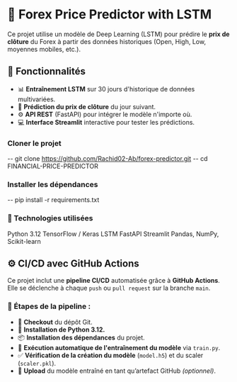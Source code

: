 # 🧠 Forex Price Predictor with LSTM

Ce projet utilise un modèle de Deep Learning (LSTM) pour prédire le **prix de clôture** du Forex à partir des données historiques (Open, High, Low, moyennes mobiles, etc.).


## 🧪 Fonctionnalités

- 📊 **Entraînement LSTM** sur 30 jours d'historique de données multivariées.
- 🔮 **Prédiction du prix de clôture** du jour suivant.
- ⚙️ **API REST** (FastAPI) pour intégrer le modèle n'importe où.
- 💻 **Interface Streamlit** interactive pour tester les prédictions.


###  Cloner le projet

-- git clone https://github.com/Rachid02-Ab/forex-predictor.git
-- cd FINANCIAL-PRICE-PREDICTOR

### Installer les dépendances

-- pip install -r requirements.txt

### 🧠 Technologies utilisées
Python 3.12
TensorFlow / Keras
LSTM
FastAPI
Streamlit
Pandas, NumPy, Scikit-learn

## ⚙️ CI/CD avec GitHub Actions

Ce projet inclut une **pipeline CI/CD** automatisée grâce à **GitHub Actions**.  
Elle se déclenche à chaque `push` ou `pull request` sur la branche `main`.

### 🔁 Étapes de la pipeline :

- 🔄 **Checkout** du dépôt Git.  
- 🐍 **Installation de Python 3.12.**  
- 📦 **Installation des dépendances** du projet.  
- 🧠 **Exécution automatique de l'entraînement du modèle** via `train.py`.  
- ✅ **Vérification de la création du modèle** (`model.h5`) et du scaler (`scaler.pkl`).  
- 🚀 **Upload** du modèle entraîné en tant qu’artefact GitHub *(optionnel)*.

